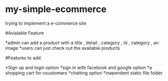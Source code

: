 # my-simple-ecommerce

trying to implement a e-commerce site

#Avialable Feature

*admin can add a product with a title , detail , category , id , category , an image
*users can just check out the available products

#Features to add

*Sign up and login option
*sign in with facebook and google option 
*a shopping cart for coustomers
*chatting option
*inependent static file folder
    
